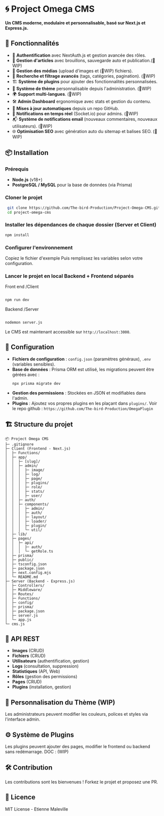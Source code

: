 # 🌀 Project Omega CMS

**Un CMS moderne, modulaire et personnalisable, basé sur Next.js et Express.js.**

## 🚀 Fonctionnalités

- 🔑 **Authentification** avec NextAuth.js et gestion avancée des rôles.
- 📝 **Gestion d'articles** avec brouillons, sauvegarde auto et publication.(🚧WIP)
- 📁 **Gestion des médias** (upload d'images et (🚧WIP) fichiers).
- 🔎 **Recherche et filtrage avancés** (tags, catégories, pagination). (🚧WIP)
- 🏗 **Système de plugins** pour ajouter des fonctionnalités personnalisées.
- 🎨 **Système de thème** personnalisable depuis l'administration. (🚧WIP)
- 🌍 **Support multi-langues**. (🚧WIP)
- 🛠 **Admin Dashboard** ergonomique avec stats et gestion du contenu.
- 🔄 **Mises à jour automatiques** depuis un repo GitHub.
- 📡 **Notifications en temps réel** (Socket.io) pour admins. (🚧WIP)
- 📬 **Système de notifications email** (nouveaux commentaires, nouveaux utilisateurs). (🚧WIP)
- 🌐 **Optimisation SEO** avec génération auto du sitemap et balises SEO. (🚧WIP)

## 📦 Installation

### Prérequis
- **Node.js** (v18+)
- **PostgreSQL / MySQL** pour la base de données (via Prisma)

### Cloner le projet
```sh
 git clone https://github.com/The-bird-Production/Project-Omega-CMS.git
 cd project-omega-cms
```

### Installer les dépendances de chaque dossier (Server et Client)
```sh
npm install
```

### Configurer l'environnement
Copiez le fichier d'exemple 
Puis remplissez les variables selon votre configuration.

### Lancer le projet en local Backend + Frontend séparés
Front end /Client
```sh

npm run dev
```
Backend /Server
```sh

nodemon server.js
```


Le CMS est maintenant accessible sur `http://localhost:3000`.

## 🔧 Configuration

- **Fichiers de configuration** : `config.json` (paramètres généraux), `.env` (variables sensibles).
- **Base de données** : Prisma ORM est utilisé, les migrations peuvent être gérées avec :
  ```sh
  npx prisma migrate dev
  ```
- **Gestion des permissions** : Stockées en JSON et modifiables dans l'admin.
- **Plugins** : Ajoutez vos propres plugins en les plaçant dans `plugins/`. Voir le repo github : `https://github.com/The-bird-Production/OmegaPlugin`

## 🏗 Structure du projet

```
📦 Project Omega CMS
├─ .gitignore
├─ Client (Frontend - Next.js)
│  ├─ Functions/
│  ├─ app/
│  │  ├─ [slug]/
│  │  ├─ admin/
│  │  │  ├─ image/
│  │  │  ├─ log/
│  │  │  ├─ page/
│  │  │  ├─ plugins/
│  │  │  ├─ role/
│  │  │  ├─ stats/
│  │  │  ├─ user/
│  │  ├─ auth/
│  │  ├─ components/
│  │  │  ├─ admin/
│  │  │  ├─ auth/
│  │  │  ├─ layout/
│  │  │  ├─ loader/
│  │  │  ├─ plugin/
│  │  │  └─ util/
│  ├─ lib/
│  ├─ pages/
│  │  ├─ api/
│  │  │  ├─ auth/
│  │  │  └─ getRole.ts
│  ├─ prisma/
│  ├─ public/
│  ├─ tsconfig.json
│  ├─ package.json
│  ├─ next.config.mjs
│  └─ README.md
├─ Server (Backend - Express.js)
│  ├─ Controllers/
│  ├─ Middleware/
│  ├─ Routes/
│  ├─ Functions/
│  ├─ config/
│  ├─ prisma/
│  ├─ package.json
│  ├─ server.js
│  └─ app.js
└─ cms.js
```

## 📜 API REST
- **Images** (CRUD)
- **Fichiers** (CRUD)
- **Utilisateurs** (authentification, gestion)
- **Logs** (consultation, suppression)
- **Statistiques** (API, Web)
- **Rôles** (gestion des permissions)
- **Pages** (CRUD)
- **Plugins** (installation, gestion)

## 🎨 Personnalisation du Thème (WIP)
Les administrateurs peuvent modifier les couleurs, polices et styles via l'interface admin.

## ⚙️ Système de Plugins
Les plugins peuvent ajouter des pages, modifier le frontend ou backend sans redémarrage.
DOC : (WIP)


## 🛠 Contribution
Les contributions sont les bienvenues ! Forkez le projet et proposez une PR.

## 📄 Licence
MIT License - Etienne Maleville

